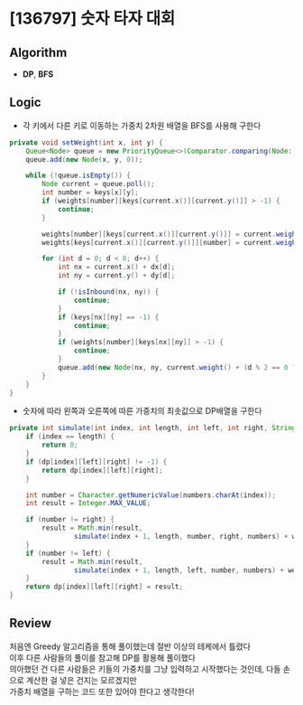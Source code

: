 # [136797] 숫자 타자 대회
## Algorithm
- **DP**, **BFS**

## Logic
- 각 키에서 다른 키로 이동하는 가중치 2차원 배열을 BFS를 사용해 구한다
```java
private void setWeight(int x, int y) {
    Queue<Node> queue = new PriorityQueue<>(Comparator.comparing(Node::weight));
    queue.add(new Node(x, y, 0));

    while (!queue.isEmpty()) {
        Node current = queue.poll();
        int number = keys[x][y];
        if (weights[number][keys[current.x()][current.y()]] > -1) {
            continue;
        }

        weights[number][keys[current.x()][current.y()]] = current.weight();
        weights[keys[current.x()][current.y()]][number] = current.weight();

        for (int d = 0; d < 8; d++) {
            int nx = current.x() + dx[d];
            int ny = current.y() + dy[d];

            if (!isInbound(nx, ny)) {
                continue;
            }
            if (keys[nx][ny] == -1) {
                continue;
            }
            if (weights[number][keys[nx][ny]] > -1) {
                continue;
            }
            queue.add(new Node(nx, ny, current.weight() + (d % 2 == 0 ? 3 : 2)));
        }
    }
}
```
- 숫자에 따라 왼쪽과 오른쪽에 따른 가중치의 최솟값으로 DP배열을 구한다
```java
private int simulate(int index, int length, int left, int right, String numbers) {
    if (index == length) {
        return 0;
    }
    if (dp[index][left][right] != -1) {
        return dp[index][left][right];
    }

    int number = Character.getNumericValue(numbers.charAt(index));
    int result = Integer.MAX_VALUE;

    if (number != right) {
        result = Math.min(result,
                simulate(index + 1, length, number, right, numbers) + weights[left][number]);
    }
    if (number != left) {
        result = Math.min(result,
                simulate(index + 1, length, left, number, numbers) + weights[right][number]);
    }
    return dp[index][left][right] = result;
}
```

## Review
처음엔 Greedy 알고리즘을 통해 풀이했는데 절반 이상의 테케에서 틀렸다  
이후 다른 사람들의 풀이를 참고해 DP를 활용해 풀이했다  
의아했던 건 다른 사람들은 키들의 가중치를 그냥 입력하고 시작했다는 것인데, 다들 손으로 계산한 걸 넣은 건지는 모르겠지만  
가중치 배열을 구하는 코드 또한 있어야 한다고 생각한다!
